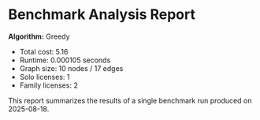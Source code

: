 # Benchmark Analysis Report

**Algorithm:** Greedy

- Total cost: 5.16
- Runtime: 0.000105 seconds
- Graph size: 10 nodes / 17 edges
- Solo licenses: 1
- Family licenses: 2

This report summarizes the results of a single benchmark run produced on 2025-08-18.
